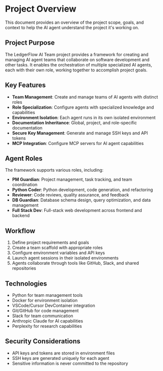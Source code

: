 # Project Overview

This document provides an overview of the project scope, goals, and context to help the AI agent understand the project it's working on.

## Project Purpose

The LedgerFlow AI Team project provides a framework for creating and managing AI agent teams that collaborate on software development and other tasks. It enables the orchestration of multiple specialized AI agents, each with their own role, working together to accomplish project goals.

## Key Features

- **Team Management**: Create and manage teams of AI agents with distinct roles
- **Role Specialization**: Configure agents with specialized knowledge and capabilities
- **Environment Isolation**: Each agent runs in its own isolated environment
- **Documentation Inheritance**: Global, project, and role-specific documentation
- **Secure Key Management**: Generate and manage SSH keys and API tokens
- **MCP Integration**: Configure MCP servers for AI agent capabilities

## Agent Roles

The framework supports various roles, including:

- **PM Guardian**: Project management, task tracking, and team coordination
- **Python Coder**: Python development, code generation, and refactoring
- **Reviewer**: Code reviews, quality assurance, and feedback
- **DB Guardian**: Database schema design, query optimization, and data management
- **Full Stack Dev**: Full-stack web development across frontend and backend

## Workflow

1. Define project requirements and goals
2. Create a team scaffold with appropriate roles
3. Configure environment variables and API keys
4. Launch agent sessions in their isolated environments
5. Agents collaborate through tools like GitHub, Slack, and shared repositories

## Technologies

- Python for team management tools
- Docker for environment isolation
- VSCode/Cursor DevContainer integration
- Git/GitHub for code management
- Slack for team communication
- Anthropic Claude for AI capabilities
- Perplexity for research capabilities

## Security Considerations

- API keys and tokens are stored in environment files
- SSH keys are generated uniquely for each agent
- Sensitive information is never committed to the repository 